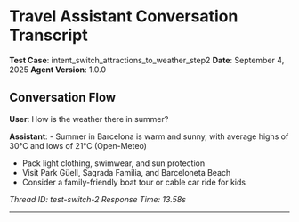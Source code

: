 # Travel Assistant Conversation Transcript

**Test Case**: intent_switch_attractions_to_weather_step2
**Date**: September 4, 2025
**Agent Version**: 1.0.0

## Conversation Flow

**User**: How is the weather there in summer?

**Assistant**: - Summer in Barcelona is warm and sunny, with average highs of 30°C and lows of 21°C (Open-Meteo)
- Pack light clothing, swimwear, and sun protection
- Visit Park Güell, Sagrada Familia, and Barceloneta Beach
- Consider a family-friendly boat tour or cable car ride for kids

*Thread ID: test-switch-2*
*Response Time: 13.58s*

---
